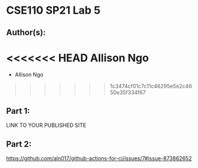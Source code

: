 # CSE110 SP21 Lab 5

## Author(s):
<<<<<<< HEAD
Allison Ngo
=======
- Allison Ngo
>>>>>>> 1c3474cf01c7c11c46295e5e2c4650e35f334f67

## Part 1:

LINK TO YOUR PUBLISHED SITE

## Part 2:

https://github.com/aln017/github-actions-for-ci/issues/7#issue-873862652
